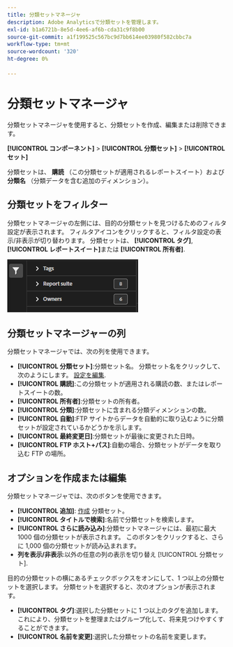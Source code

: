 ```yaml
---
title: 分類セットマネージャ
description: Adobe Analyticsで分類セットを管理します。
exl-id: b1a6721b-8e5d-4ee6-af6b-cda31c9f8b00
source-git-commit: a1f199525c567bc9d7bb614ee03980f582cbbc7a
workflow-type: tm+mt
source-wordcount: '320'
ht-degree: 0%

---
```


# 分類セットマネージャ

分類セットマネージャを使用すると、分類セットを作成、編集または削除できます。

**[!UICONTROL コンポーネント]** > **[!UICONTROL 分類セット]** > **[!UICONTROL セット]**

分類セットは、 **購読** （この分類セットが適用されるレポートスイート）および **分類名** （分類データを含む追加のディメンション）。

## 分類セットをフィルター

分類セットマネージャの左側には、目的の分類セットを見つけるためのフィルタ設定が表示されます。 フィルタアイコンをクリックすると、フィルタ設定の表示/非表示が切り替わります。 分類セットは、 **[!UICONTROL タグ]**, **[!UICONTROL レポートスイート]**&#x200B;または **[!UICONTROL 所有者]**.

![分類セットフィルター](../assets/classification-set-filters.png)

## 分類セットマネージャーの列

分類セットマネージャでは、次の列を使用できます。

* **[!UICONTROL 分類セット]**:分類セット名。 分類セット名をクリックして、次のようにします。 [設定を編集](settings.md).
* **[!UICONTROL 購読]**:この分類セットが適用される購読の数、またはレポートスイートの数。
* **[!UICONTROL 所有者]**:分類セットの所有者。
* **[!UICONTROL 分類]**:分類セットに含まれる分類ディメンションの数。
* **[!UICONTROL 自動]**:FTP サイトからデータを自動的に取り込むように分類セットが設定されているかどうかを示します。
* **[!UICONTROL 最終変更日]**:分類セットが最後に変更された日時。
* **[!UICONTROL FTP ホスト+パス]**:自動の場合、分類セットがデータを取り込む FTP の場所。

## オプションを作成または編集

分類セットマネージャでは、次のボタンを使用できます。

* **[!UICONTROL 追加]**: [作成](create.md) 分類セット。
* **[!UICONTROL タイトルで検索]**:名前で分類セットを検索します。
* **[!UICONTROL さらに読み込み]**:分類セットマネージャには、最初に最大 1000 個の分類セットが表示されます。 このボタンをクリックすると、さらに 1,000 個の分類セットが読み込まれます。
* **列を表示/非表示**:以外の任意の列の表示を切り替え [!UICONTROL 分類セット].

目的の分類セットの横にあるチェックボックスをオンにして、1 つ以上の分類セットを選択します。 分類セットを選択すると、次のオプションが表示されます。

* **[!UICONTROL タグ]**:選択した分類セットに 1 つ以上のタグを追加します。これにより、分類セットを整理またはグループ化して、将来見つけやすくすることができます。
* **[!UICONTROL 名前を変更]**:選択した分類セットの名前を変更します。
